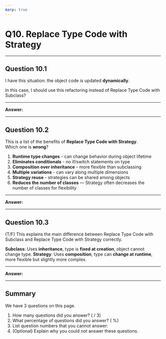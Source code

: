 ```yaml
---
marp: true
---
```


# Q10. Replace Type Code with Strategy

---

## Question 10.1

I have this situation: the object code is updated **dynamically**.

In this case, I should use this refactoring instead of Replace Type Code with Subclass?

---

**Answer:**


---

## Question 10.2

This is a list of the benefits of **Replace Type Code with Strategy**.  
Which one is **wrong**?

1. **Runtime type changes** - can change behavior during object lifetime
2. **Eliminates conditionals** - no if/switch statements on type
3. **Composition over inheritance** - more flexible than subclassing
4. **Multiple variations** - can vary along multiple dimensions
5. **Strategy reuse** - strategies can be shared among objects
6. **Reduces the number of classes** — Strategy often decreases the number of classes for flexibility  

---

**Answer:**


---

## Question 10.3

(T/F) This explains the main difference between Replace Type Code with Subclass and Replace Type Code with Strategy correctly.

**Subclass**: Uses **inheritance**, type is **fixed at creation**, object cannot change type.
**Strategy**: Uses **composition**, type can **change at runtime**, more flexible but slightly more complex.

---

**Answer:**


---

## Summary

We have 3 questions on this page.

1. How many questions did you answer? ( / 3)
2. What percentage of questions did you answer? (  %)
3. List question numbers that you cannot answer:
4. (Optional) Explain why you could not answer these questions.
